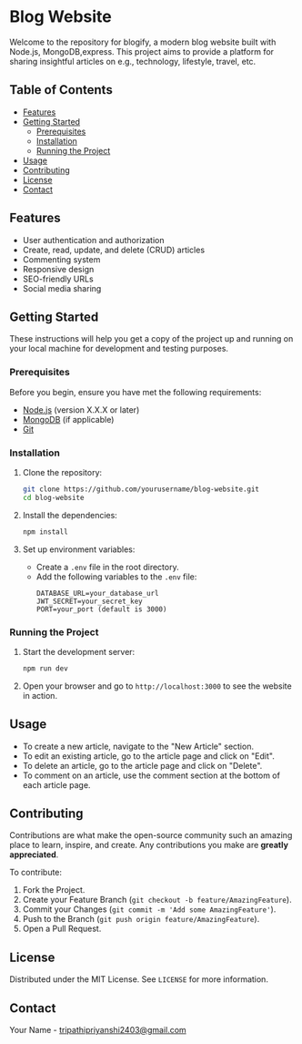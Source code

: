 # Blog Website

Welcome to the repository for  blogify, a modern blog website built with  Node.js, MongoDB,express. This project aims to provide a platform for sharing insightful articles on  e.g., technology, lifestyle, travel, etc.

## Table of Contents

- [Features](#features)
- [Getting Started](#getting-started)
  - [Prerequisites](#prerequisites)
  - [Installation](#installation)
  - [Running the Project](#running-the-project)
- [Usage](#usage)
- [Contributing](#contributing)
- [License](#license)
- [Contact](#contact)

## Features

- User authentication and authorization
- Create, read, update, and delete (CRUD) articles
- Commenting system
- Responsive design
- SEO-friendly URLs
- Social media sharing

## Getting Started

These instructions will help you get a copy of the project up and running on your local machine for development and testing purposes.

### Prerequisites

Before you begin, ensure you have met the following requirements:

- [Node.js](https://nodejs.org/) (version X.X.X or later)
- [MongoDB](https://www.mongodb.com/) (if applicable)
- [Git](https://git-scm.com/)

### Installation

1. Clone the repository:
    ```bash
    git clone https://github.com/yourusername/blog-website.git
    cd blog-website
    ```

2. Install the dependencies:
    ```bash
    npm install
    ```

3. Set up environment variables:
    - Create a `.env` file in the root directory.
    - Add the following variables to the `.env` file:
      ```env
      DATABASE_URL=your_database_url
      JWT_SECRET=your_secret_key
      PORT=your_port (default is 3000)
      ```

### Running the Project

1. Start the development server:
    ```bash
    npm run dev
    ```

2. Open your browser and go to `http://localhost:3000` to see the website in action.

## Usage

- To create a new article, navigate to the "New Article" section.
- To edit an existing article, go to the article page and click on "Edit".
- To delete an article, go to the article page and click on "Delete".
- To comment on an article, use the comment section at the bottom of each article page.

## Contributing

Contributions are what make the open-source community such an amazing place to learn, inspire, and create. Any contributions you make are **greatly appreciated**.

To contribute:

1. Fork the Project.
2. Create your Feature Branch (`git checkout -b feature/AmazingFeature`).
3. Commit your Changes (`git commit -m 'Add some AmazingFeature'`).
4. Push to the Branch (`git push origin feature/AmazingFeature`).
5. Open a Pull Request.

## License

Distributed under the MIT License. See `LICENSE` for more information.

## Contact

Your Name - tripathipriyanshi2403@gmail.com

